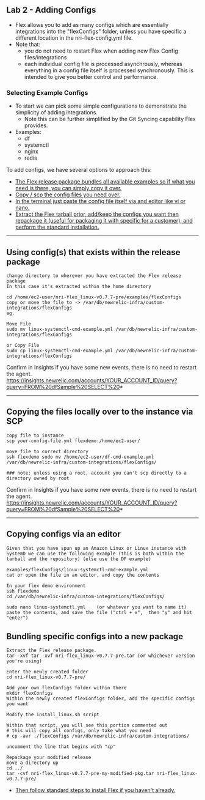 ## Lab 2 - Adding Configs

* Flex allows you to add as many configs which are essentially integrations into the "flexConfigs" folder, unless you have specific a different location in the nri-flex-config.yml file.
* Note that:
    * you do not need to restart Flex when adding new Flex Config files/integrations
    * each individual config file is processed asynchrously, whereas everything in a config file itself is processed synchronously. This is intended to give you better control and performance.



### Selecting Example Configs
- To start we can pick some simple configurations to demonstrate the simplicity of adding integrations.
    - Note this can be further simplified by the Git Syncing capability Flex provides.
- Examples:
    - df
    - systemctl
    - nginx
    - redis

To add configs, we have several options to approach this:
* [The Flex release package bundles all available examples so if what you need is there, you can simply copy it over.](#Using-config(s)-that-exists-within-the-release-package)
* [Copy / scp the config files you need over.](Copying-the-files-locally-over-to-the-instance-via-SCP)
* [In the terminal just paste the config file itself via and editor like vi or nano.](#Copying-configs-via-an-editor)
* [Extract the Flex tarball prior, add/keep the configs you want then repackage it (useful for packaging it with specific for a customer), and perform the standard installation.](#Bundling-specific-configs-into-a-new-package)

___
## Using config(s) that exists within the release package
```
change directory to wherever you have extracted the Flex release package
In this case it's extracted within the home directory

cd /home/ec2-user/nri-flex_linux-v0.7.7-pre/examples/flexConfigs
copy or move the file to -> /var/db/newrelic-infra/custom-integrations/flexConfigs
eg.

Move File
sudo mv linux-systemctl-cmd-example.yml /var/db/newrelic-infra/custom-integrations/flexConfigs

or Copy File
sudo cp linux-systemctl-cmd-example.yml /var/db/newrelic-infra/custom-integrations/flexConfigs
```

Confirm in Insights if you have some new events, there is no need to restart the agent.
https://insights.newrelic.com/accounts/YOUR_ACCOUNT_ID/query?query=FROM%20dfSample%20SELECT%20*

---

## Copying the files locally over to the instance via SCP

```
copy file to instance
scp your-config-file.yml flexdemo:/home/ec2-user/

move file to correct directory
ssh flexdemo sudo mv /home/ec2-user/df-cmd-example.yml /var/db/newrelic-infra/custom-integrations/flexConfigs/

### note: unless using a root, account you can't scp directly to a directory owned by root
```

Confirm in Insights if you have some new events, there is no need to restart the agent.
https://insights.newrelic.com/accounts/YOUR_ACCOUNT_ID/query?query=FROM%20dfSample%20SELECT%20*

---

## Copying configs via an editor
```
Given that you have spun up an Amazon Linux or Linux instance with SystemD we can use the following example (this is both within the tarball and the repository) (else use the DF example)

examples/flexConfigs/linux-systemctl-cmd-example.yml
cat or open the file in an editor, and copy the contents
```
```
In your flex demo environment
ssh flexdemo
cd /var/db/newrelic-infra/custom-integrations/flexConfigs/

sudo nano linux-systemctl.yml    (or whatever you want to name it)
paste the contents, and save the file ("ctrl + x",  then "y" and hit "enter")
```

## Bundling specific configs into a new package

```
Extract the Flex release package.
tar -xvf tar -xvf nri-flex_linux-v0.7.7-pre.tar (or whichever version you're using)

Enter the newly created folder
cd nri-flex_linux-v0.7.7-pre/
```
```
Add your own flexConfigs folder within there
mkdir flexConfigs
Within the newly created flexConfigs folder, add the specific configs you want
```
```
Modify the install_linux.sh script

Within that script, you will see this portion commented out
# this will copy all configs, only take what you need
# cp -avr ./flexConfigs /var/db/newrelic-infra/custom-integrations/

uncomment the line that begins with "cp"
```
```
Repackage your modified release
move a directory up
cd ../
tar -cvf nri-flex_linux-v0.7.7-pre-my-modified-pkg.tar nri-flex_linux-v0.7.7-pre/
```

* [Then follow standard steps to install Flex if you haven't already.](w-Lab0-Installing-Flex.md)
